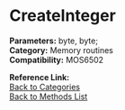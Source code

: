 # CreateInteger

**Parameters:** byte, byte;  
**Category:** Memory routines  
**Compatibility:** MOS6502  

**Reference Link:**  
[Back to Categories](../categories/memory_routines.md)  
[Back to Methods List](../../SUMMARY.md)
